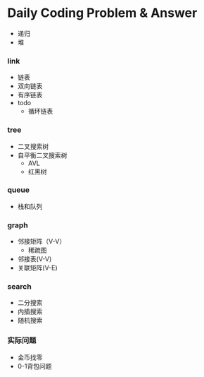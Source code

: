 # Daily Coding Problem & Answer

- 递归
- 堆
### link
- 链表
- 双向链表
- 有序链表
- todo
    - 循环链表

### tree
- 二叉搜索树
- 自平衡二叉搜索树
    - AVL
    - 红黑树
### queue
- 栈和队列

### graph
- 邻接矩阵（V-V）
    - 稀疏图
- 邻接表(V-V)
- 关联矩阵(V-E)

### search
- 二分搜索
- 内插搜索
- 随机搜索

### 实际问题
- 金币找零
- 0-1背包问题
